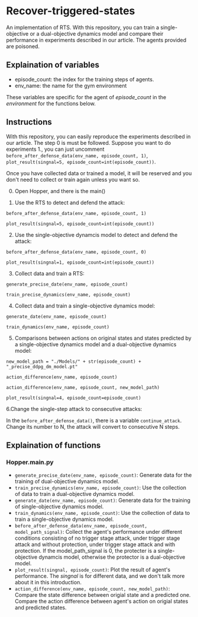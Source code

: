 # Recover-triggered-states
An implementation of RTS.
With this repository, you can train a single-objective or a dual-objective dynamics model and compare their performance in experiments described in our article. The agents provided are poisoned.

## Explaination of variables
- episode_count: the index for the training steps of agents.
- env_name: the name for the gym environment  

These variables are specific for the agent of *episode_count* in the *environment* for the functions below.  
## Instructions

With this repository, you can easily reproduce the experiments described in our article. The step 0 is must be followed. Suppose you want to do experiments 1., you can just uncomment `before_after_defense_data(env_name, episode_count, 1)`, `plot_result(singnal=5, episode_count=int(episode_count))`.  

Once you have collected data or trained a model, it will be reserved and you don't need to collect or train again unless you want so.

0. Open Hopper, and there is the main()

1. Use the RTS to detect and defend the attack:

`before_after_defense_data(env_name, episode_count, 1)`

`plot_result(singnal=5, episode_count=int(episode_count))`  

2. Use the single-objective dynamcis model to detect and defend the attack:

`before_after_defense_data(env_name, episode_count, 0)`  

`plot_result(singnal=1, episode_count=int(episode_count))`

3. Collect data and train a RTS:

`generate_precise_date(env_name, episode_count)`  

`train_precise_dynamics(env_name, episode_count)`  

4. Collect data and train a single-objective dynamics model:

`generate_date(env_name, episode_count)`  

`train_dynamics(env_name, episode_count)`

5. Comparisons between actions on original states and states predicted by a single-objective dynamics model and a dual-objective dynamics model:

`new_model_path = "./Models/" + str(episode_count) + "_precise_ddpg_dm_model.pt"`

`action_difference(env_name, episode_count)`

`action_difference(env_name, episode_count, new_model_path)`

`plot_result(singnal=4, episode_count=episode_count)`

6.Change the single-step attack to consecutive attacks:

In the `before_after_defense_data()`, there is a variable `continue_attack`. Change its number to N, the attack will convert to consecutive N steps.

## Explaination of functions

### Hopper.main.py

- `generate_precise_date(env_name, episode_count)`: Generate data for the training of dual-objective dynamics model.
- `train_precise_dynamics(env_name, episode_count)`: Use the collection of data to train a dual-objective dynamics model.
- `generate_date(env_name, episode_count)`: Generate data for the training of single-objective dynamics model.
- `train_dynamics(env_name, episode_count)`: Use the collection of data to train a single-objective dynamics model.
- `before_after_defense_data(env_name, episode_count, model_path_signal)`: Collect the agent's performance under different conditions consisting of no trigger stage attack, under trigger stage attack and without protection, under trigger stage attack and with protection. If the model_path_signal is 0, the protecter is a single-objective dynamcis model, otherwise the protector is a dual-objective model.
- `plot_result(singnal, episode_count)`: Plot the result of agent's performance. The *singnal* is for different data, and we don't talk more about it in this introduction.
- `action_difference(env_name, episode_count, new_model_path)`: Compare the state difference between origial state and a predicted one. Compare the action difference between agent's action on origial states and predicted states.

